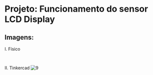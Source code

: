 # Projeto: Funcionamento do sensor LCD Display

## Imagens:
I. Físico

&nbsp;

II. Tinkercad
![9](https://user-images.githubusercontent.com/54013675/221326652-37d9668f-8b1f-4216-b188-1fd02ecb7bc7.png)
